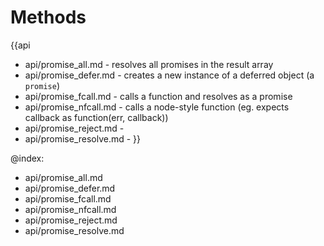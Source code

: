 Methods
=======

{{api
- api/promise_all.md - resolves all promises in the result array
- api/promise_defer.md - creates a new instance of a deferred object (a `promise`)
- api/promise_fcall.md - calls a function and resolves as a promise
- api/promise_nfcall.md - calls a node-style function (eg. expects callback as function(err, callback))
- api/promise_reject.md - 
- api/promise_resolve.md - 
}}

@index:
- api/promise_all.md
- api/promise_defer.md
- api/promise_fcall.md
- api/promise_nfcall.md
- api/promise_reject.md
- api/promise_resolve.md


